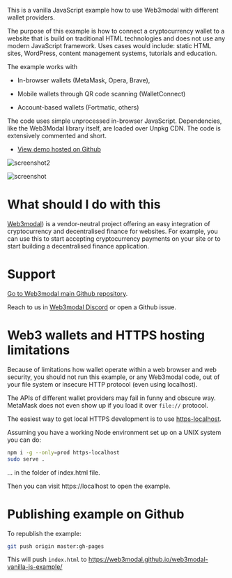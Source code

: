 This is a vanilla JavaScript example how to use Web3modal with different  wallet providers.

The purpose of this example is how to connect a cryptocurrency wallet
to a website that is build on traditional HTML technologies and does not
use any modern JavaScript framework. Uses cases would include:
static HTML sites, WordPress, content management systems,
tutorials and education.

The example works with

* In-browser wallets (MetaMask, Opera, Brave),

* Mobile wallets through QR code scanning (WalletConnect)

* Account-based wallets (Fortmatic, others)

The code uses simple unprocessed in-browser JavaScript.
Dependencies, like the Web3Modal library itself,
are loaded over Unpkg CDN. The code is extensively
commented and short.

* [View demo hosted on Github](https://web3modal.github.io/web3modal-vanilla-js-example/)

![screenshot2](./screenshot2.png)

![screenshot](./screenshot.png)

# What should I do with this

[Web3modal](https://github.com/web3modal/web3modal)) is a vendor-neutral project
offering an easy integration of cryptocurrency and
decentralised finance for websites. For example, you can use this to start
accepting cryptocurrency payments on your site or to start
building a decentralised finance application.

# Support

[Go to Web3modal main Github repository](https://github.com/web3modal/web3modal).

Reach to us in [Web3modal Discord](https://discordapp.com/invite/YGnSX9y) or open a Github issue.

# Web3 wallets and HTTPS hosting limitations

Because of limitations how wallet operate within a web browser
and web security,
you should not run this example, or any Web3modal code,
out of your file system or insecure HTTP protocol
(even using localhost).

The APIs of different wallet providers
may fail in funny and obscure way.
MetaMask does not even show up if you load it over `file://`
protocol.

The easiest way to get local HTTPS development
is to use [https-localhost](https://github.com/daquinoaldo/https-localhost).

Assuming you have a working Node environment set up on a UNIX
system you can do:

```sh
npm i -g --only=prod https-localhost
sudo serve .
```

... in the folder of index.html file.

Then you can visit https://localhost to open the example.

# Publishing example on Github

To republish the example:

```sh
git push origin master:gh-pages
```

This will push `index.html` to https://web3modal.github.io/web3modal-vanilla-js-example/


